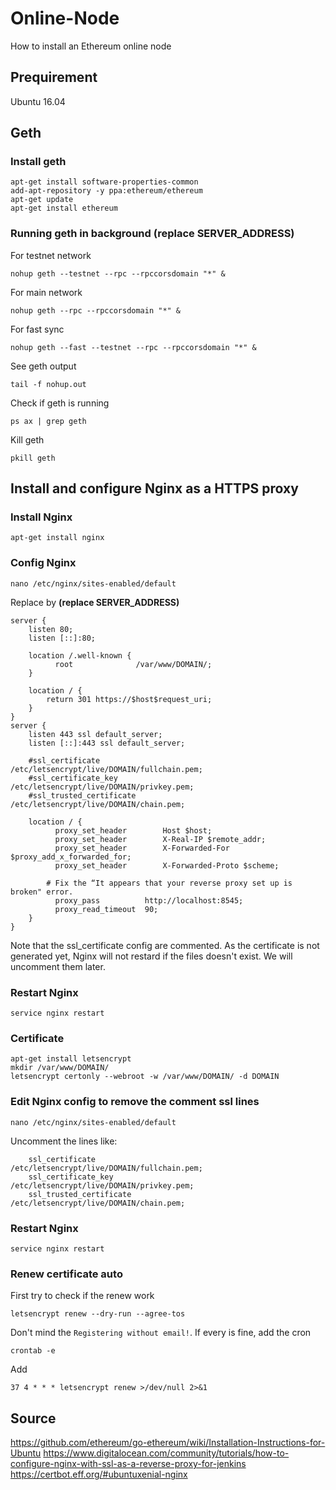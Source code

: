 # Online-Node
How to install an Ethereum online node

## Prequirement

Ubuntu 16.04

## Geth

### Install geth

```console
apt-get install software-properties-common
add-apt-repository -y ppa:ethereum/ethereum
apt-get update
apt-get install ethereum
```

### Running geth in background (replace SERVER_ADDRESS)

For testnet network

```console
nohup geth --testnet --rpc --rpccorsdomain "*" &
```

For main network

```console
nohup geth --rpc --rpccorsdomain "*" &
```

For fast sync

```console
nohup geth --fast --testnet --rpc --rpccorsdomain "*" &
```

See geth output

```console
tail -f nohup.out
```

Check if geth is running

```console
ps ax | grep geth
```

Kill geth

```console
pkill geth
```

## Install and configure Nginx as a HTTPS proxy

### Install Nginx

```console
apt-get install nginx
```

### Config Nginx

```console
nano /etc/nginx/sites-enabled/default
```

Replace by **(replace SERVER_ADDRESS)**

```
server {
	listen 80;
	listen [::]:80;
	
	location /.well-known {
	      root              /var/www/DOMAIN/;
	}
	
	location / {
		return 301 https://$host$request_uri;
	}
}
server {
	listen 443 ssl default_server;
	listen [::]:443 ssl default_server;
	
	#ssl_certificate                 /etc/letsencrypt/live/DOMAIN/fullchain.pem;
	#ssl_certificate_key             /etc/letsencrypt/live/DOMAIN/privkey.pem;
	#ssl_trusted_certificate         /etc/letsencrypt/live/DOMAIN/chain.pem;

	location / {
	      proxy_set_header        Host $host;
	      proxy_set_header        X-Real-IP $remote_addr;
	      proxy_set_header        X-Forwarded-For $proxy_add_x_forwarded_for;
	      proxy_set_header        X-Forwarded-Proto $scheme;

        # Fix the “It appears that your reverse proxy set up is broken" error.
	      proxy_pass          http://localhost:8545;
	      proxy_read_timeout  90;
	}
}
```

Note that the ssl_certificate config are commented. As the certificate is not generated yet, Nginx will not restard if the files doesn't exist. We will uncomment them later.

### Restart Nginx

```console
service nginx restart
```

### Certificate

```console
apt-get install letsencrypt
mkdir /var/www/DOMAIN/
letsencrypt certonly --webroot -w /var/www/DOMAIN/ -d DOMAIN
```

### Edit Nginx config to remove the comment ssl lines

```console
nano /etc/nginx/sites-enabled/default
```

Uncomment the lines like:

```
	ssl_certificate                 /etc/letsencrypt/live/DOMAIN/fullchain.pem;
	ssl_certificate_key             /etc/letsencrypt/live/DOMAIN/privkey.pem;
	ssl_trusted_certificate         /etc/letsencrypt/live/DOMAIN/chain.pem;
```

### Restart Nginx

```console
service nginx restart
```

### Renew certificate auto

First try to check if the renew work

```console
letsencrypt renew --dry-run --agree-tos
```

Don't mind the `Registering without email!`.
If every is fine, add the cron

```console
crontab -e
```

Add

```console
37 4 * * * letsencrypt renew >/dev/null 2>&1
```

## Source

https://github.com/ethereum/go-ethereum/wiki/Installation-Instructions-for-Ubuntu
https://www.digitalocean.com/community/tutorials/how-to-configure-nginx-with-ssl-as-a-reverse-proxy-for-jenkins
https://certbot.eff.org/#ubuntuxenial-nginx

